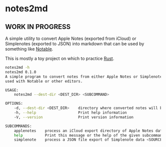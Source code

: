 # notes2md

## WORK IN PROGRESS

A simple utility to convert Apple Notes (exported from iCloud) or Simplenotes (exported to JSON) into markdown that can be used by something like [Notable](https://notable.app/).

This is mostly a toy project on which to practice [Rust](https://www.rust-lang.org/).

```bash
notes2md -h
notes2md 0.1.0
A simple program to convert notes from either Apple Notes or Simplenote to markdown which can be
used with Notable or other editors.

USAGE:
    notes2md --dest-dir <DEST_DIR> <SUBCOMMAND>

OPTIONS:
    -d, --dest-dir <DEST_DIR>    directory where converted notes will be written
    -h, --help                   Print help information
    -V, --version                Print version information

SUBCOMMANDS:
    applenotes    process an iCloud export directory of Apple Notes data <SOURCE_DIR>
    help          Print this message or the help of the given subcommand(s)
    simplenote    process a JSON file export of Simplenote data <SOURCE_FILE>
```